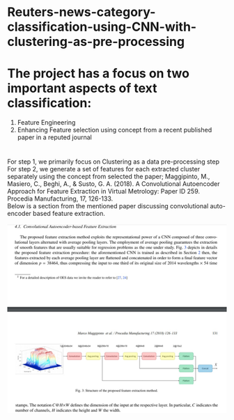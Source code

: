 # Reuters-news-category-classification-using-CNN-with-clustering-as-pre-processing
# The project has a focus on two important aspects of text classification:
1. Feature Engineering 
2. Enhancing Feature selection using concept from a recent published paper in a reputed journal 
#
For step 1, we primarily focus on Clustering as a data pre-processing step <br />
For step 2, we generate a set of features for each extracted cluster separately using the concept from selected the paper; Maggipinto, M., Masiero, C., Beghi, A., & Susto, G. A. (2018). A Convolutional Autoencoder Approach for Feature Extraction in Virtual Metrology: Paper ID 259. Procedia Manufacturing, 17, 126-133.<br />
Below is a section from the mentioned paper discussing convolutional auto-encoder based feature extraction. <br /><br />
![Paper](https://github.com/Tukai-Dal/Reuters-news-category-classification-using-CNN-with-clustering-as-pre-processing/blob/main/img/A-Convolutional-Autoencoder-Approach-for-Feature-Extraction.jpg?raw=true)
